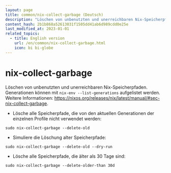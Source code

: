 ```yaml
---
layout: page
title: common/nix-collect-garbage (Deutsch)
description: "Löschen von unbenutzten und unerreichbaren Nix-Speicherpfaden."
content_hash: 2b1b868a52613031f1505dd41ab6d989cdd0e25e
last_modified_at: 2023-01-01
related_topics:
  - title: English version
    url: /en/common/nix-collect-garbage.html
    icon: bi bi-globe
---
```

# nix-collect-garbage

Löschen von unbenutzten und unerreichbaren Nix-Speicherpfaden.
Generationen können mit `nix-env --list-generations` aufgelistet werden.
Weitere Informationen: <https://nixos.org/releases/nix/latest/manual/#sec-nix-collect-garbage>.

- Lösche alle Speicherpfade, die von den aktuellen Generationen der einzelnen Profile nicht verwendet werden:

`sudo nix-collect-garbage --delete-old`

- Simuliere die Löschung alter Speicherpfade:

`sudo nix-collect-garbage --delete-old --dry-run`

- Lösche alle Speicherpfade, die älter als 30 Tage sind:

`sudo nix-collect-garbage --delete-older-than 30d`
